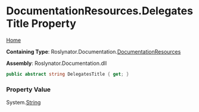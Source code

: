 <a name="_top"></a>

# DocumentationResources\.DelegatesTitle Property

[Home](../../../../README.md#_top)

**Containing Type**: Roslynator\.Documentation\.[DocumentationResources](../README.md#_top)

**Assembly**: Roslynator\.Documentation\.dll

```csharp
public abstract string DelegatesTitle { get; }
```

### Property Value

System\.[String](https://docs.microsoft.com/en-us/dotnet/api/system.string)

